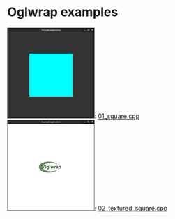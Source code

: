 Oglwrap examples
================

![01_square](screenshots/01_square.jpg): [01_square.cpp](src/cpp/01_square.cpp)
![02_textured_square](screenshots/02_textured_square.jpg): [02_textured_square.cpp](src/cpp/02_textured_square.cpp)
